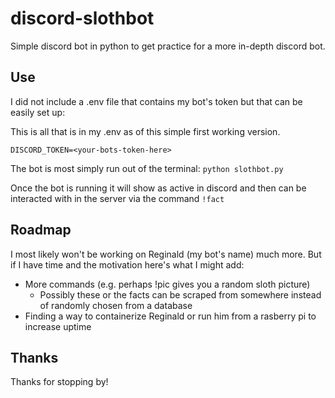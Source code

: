 # discord-slothbot
Simple discord bot in python to get practice for a more in-depth discord bot.

## Use
I did not include a .env file that contains my bot's token but that can be easily set up:

This is all that is in my .env as of this simple first working version.

`DISCORD_TOKEN=<your-bots-token-here>`

The bot is most simply run out of the terminal:
`python slothbot.py`

Once the bot is running it will show as active in discord and then can be interacted with in the server via the command
`!fact`

## Roadmap
I most likely won't be working on Reginald (my bot's name) much more. But if I have time and the motivation here's what I might add:

- More commands (e.g. perhaps !pic gives you a random sloth picture)
  -  Possibly these or the facts can be scraped from somewhere instead of randomly chosen from a database
- Finding a way to containerize Reginald or run him from a rasberry pi to increase uptime

## Thanks
Thanks for stopping by!
